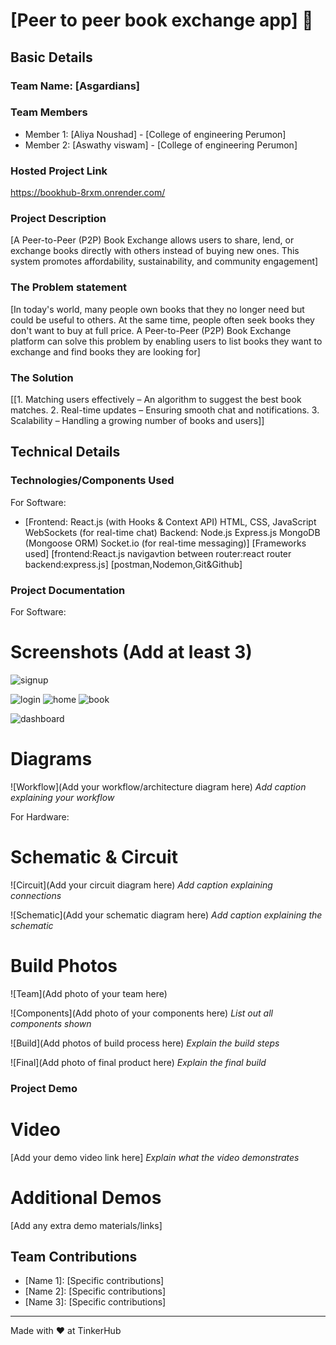 # [Peer to peer book exchange app] :dart:


## Basic Details
### Team Name: [Asgardians]


### Team Members
- Member 1: [Aliya Noushad] - [College of engineering Perumon]
- Member 2: [Aswathy viswam] - [College of engineering Perumon]

### Hosted Project Link
https://bookhub-8rxm.onrender.com/

### Project Description
[A Peer-to-Peer (P2P) Book Exchange allows users to share, lend, or exchange books directly with others instead of buying new ones. This system promotes affordability, sustainability, and community engagement]

### The Problem statement
[In today's world, many people own books that they no longer need but could be useful to others. At the same time, people often seek books they don't want to buy at full price. A Peer-to-Peer (P2P) Book Exchange platform can solve this problem by enabling users to list books they want to exchange and find books they are looking for]

### The Solution
[[1. Matching users effectively – An algorithm to suggest the best book matches.
2. Real-time updates – Ensuring smooth chat and notifications.
3. Scalability – Handling a growing number of books and users]]

## Technical Details
### Technologies/Components Used
For Software:
- [Frontend:
React.js (with Hooks & Context API)
HTML, CSS, JavaScript
WebSockets (for real-time chat)
Backend:
Node.js
Express.js
MongoDB (Mongoose ORM)
Socket.io (for real-time messaging)]
[Frameworks used]
[frontend:React.js
navigavtion between router:react router
backend:express.js]
[postman,Nodemon,Git&Github]
### Project Documentation
For Software:

# Screenshots (Add at least 3)

![signup](https://github.com/user-attachments/assets/3822ac8a-0ef1-4346-9bac-979c2521342d)

![login](https://github.com/user-attachments/assets/98f38e08-2784-4b1b-a0b1-844f733fc662)
![home](https://github.com/user-attachments/assets/f7fa70c3-7e81-4a39-863e-f981cabdff49)
![book](https://github.com/user-attachments/assets/c9c31b82-f74d-4f9a-a4f4-09bf4d0aa07d)

![dashboard](https://github.com/user-attachments/assets/a7b1dd82-6aed-4e9f-ad25-e1fe37cb26d3)


# Diagrams
![Workflow](Add your workflow/architecture diagram here)
*Add caption explaining your workflow*

For Hardware:

# Schematic & Circuit
![Circuit](Add your circuit diagram here)
*Add caption explaining connections*

![Schematic](Add your schematic diagram here)
*Add caption explaining the schematic*

# Build Photos
![Team](Add photo of your team here)


![Components](Add photo of your components here)
*List out all components shown*

![Build](Add photos of build process here)
*Explain the build steps*

![Final](Add photo of final product here)
*Explain the final build*

### Project Demo
# Video
[Add your demo video link here]
*Explain what the video demonstrates*

# Additional Demos
[Add any extra demo materials/links]

## Team Contributions
- [Name 1]: [Specific contributions]
- [Name 2]: [Specific contributions]
- [Name 3]: [Specific contributions]

---
Made with :heart: at TinkerHub
